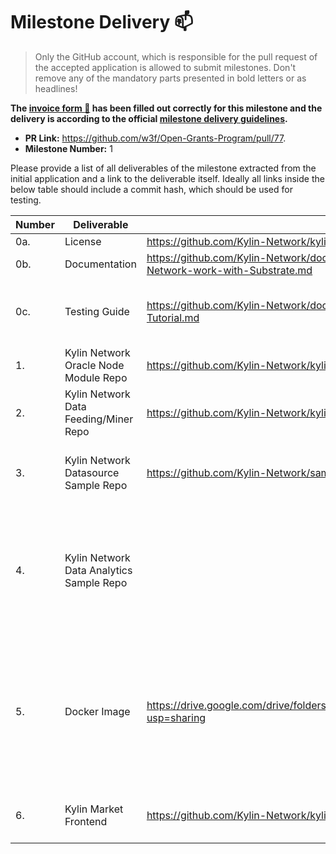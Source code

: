 # Milestone Delivery :mailbox:

> Only the GitHub account, which is responsible for the pull request of the accepted application is allowed to submit milestones. Don't remove any of the mandatory parts presented in bold letters or as headlines!

**The [invoice form :pencil:](https://forms.gle/8Wx7nxtq8fKrsuEz8) has been filled out correctly for this milestone and the delivery is according to the official [milestone delivery guidelines](https://github.com/w3f/General-Grants-Program/blob/master/grants/milestone-deliverables-guidelines.md).**  

* **PR Link:** https://github.com/w3f/Open-Grants-Program/pull/77. 
* **Milestone Number:** 1

Please provide a list of all deliverables of the milestone extracted from the initial application and a link to the deliverable itself. Ideally all links inside the below table should include a commit hash, which should be used for testing.



| **Number** | **Deliverable**                          | Link                                                         | Notes                                                        |
| ---------- | ---------------------------------------- | ------------------------------------------------------------ | ------------------------------------------------------------ |
| 0a.        | License                                  | https://github.com/Kylin-Network/kylin-node/blob/main/LICENSE | Apache License 2.0                                           |
| 0b.        | Documentation                            | https://github.com/Kylin-Network/documents/blob/main/How-does-Kylin-Network-work-with-Substrate.md | Includes the describion of how it works.                     |
| 0c.        | Testing Guide                            | https://github.com/Kylin-Network/documents/blob/main/Kylin-Network-Demo-Tutorial.md | The instruction of using docker image can be find in https://github.com/Kylin-Network/documents/blob/main/Kylin-Network-Docker-Demo-Tutorial.md |
| 1.         | Kylin Network Oracle Node Module Repo    | https://github.com/Kylin-Network/kylin-node                  |                                                              |
| 2.         | Kylin Network Data Feeding/Miner Repo    | https://github.com/Kylin-Network/kylin-ocw-module            |                                                              |
| 3.         | Kylin Network Datasource Sample Repo     | https://github.com/Kylin-Network/sample-data-fetcher         | The originla idea is using Python or NodeJS to implement such component, but Rust is used at the end. The Python/NodeJS version are still under construction. |
| 4.         | Kylin Network Data Analytics Sample Repo |                                                              | As we proceed, we change to use elk to collect and analytics data rather than implement a full data analytics solution at current stage, the advance data analytics will be planned in next phases. In this demo, we provide elk together with our docker image with compose file. The default customized dashboard is provide as in the final delivery. |
| 5.         | Docker Image                             | https://drive.google.com/drive/folders/1CtuRb16zX36ZafaAZt_CpQIuW8wKsbFG?usp=sharing | Download the latest image, and follow the instructions in  https://github.com/Kylin-Network/documents/blob/main/Kylin-Network-Demo-Tutorial.md.  Also, this docker image can be built manually according to the building instructions. Here is the instructions to build image https://github.com/Kylin-Network/documents/blob/main/Kylin-Network-Docker-Demo-Tutorial.md |
| 6.         | Kylin Market Frontend                    | https://github.com/Kylin-Network/kylin-market-frontend       | Extra repo which is the key for demonstration. This repo contains the front end for Kylin Market based on Polkadot JS App. |
